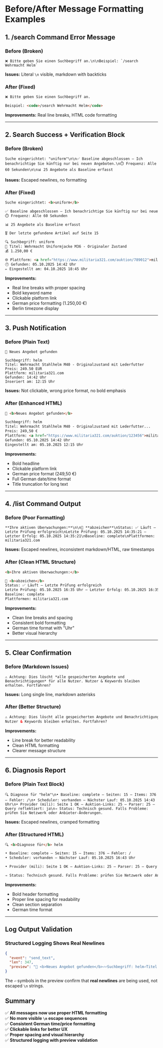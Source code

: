 # Before/After Message Formatting Examples

## 1. /search Command Error Message

### Before (Broken)
```
❌ Bitte geben Sie einen Suchbegriff an.\n\nBeispiel: `/search Wehrmacht Helm`
```
**Issues:** Literal `\n` visible, markdown with backticks

### After (Fixed)
```html
❌ Bitte geben Sie einen Suchbegriff an.

Beispiel: <code>/search Wehrmacht Helm</code>
```
**Improvements:** Real line breaks, HTML code formatting

---

## 2. Search Success + Verification Block

### Before (Broken)  
```
Suche eingerichtet: "uniform"\n\n✅ Baseline abgeschlossen – Ich benachrichtige Sie künftig nur bei neuen Angeboten.\n⏱️ Frequenz: Alle 60 Sekunden\n\n📊 25 Angebote als Baseline erfasst
```
**Issues:** Escaped newlines, no formatting

### After (Fixed)
```html
Suche eingerichtet: <b>uniform</b>

✅ Baseline abgeschlossen – Ich benachrichtige Sie künftig nur bei neuen Angeboten.
⏱️ Frequenz: Alle 60 Sekunden

📊 25 Angebote als Baseline erfasst

🎖️ Der letzte gefundene Artikel auf Seite 15

🔍 Suchbegriff: uniform
📝 Titel: Wehrmacht Uniformjacke M36 - Originaler Zustand
💰 1.250,00 €

🌐 Plattform: <a href="https://www.militaria321.com/auktion/789012">militaria321.com</a>
🕐 Gefunden: 05.10.2025 14:42 Uhr
✏️ Eingestellt am: 04.10.2025 18:45 Uhr
```
**Improvements:** 
- Real line breaks with proper spacing
- Bold keyword name
- Clickable platform link
- German price formatting (1.250,00 €)
- Berlin timezone display

---

## 3. Push Notification

### Before (Plain Text)
```
🔎 Neues Angebot gefunden

Suchbegriff: helm
Titel: Wehrmacht Stahlhelm M40 - Originalzustand mit Lederfutter
Preis: 249.50 EUR
Plattform: militaria321.com
Gefunden: 14:42 Uhr
Inseriert am: 12:15 Uhr
```
**Issues:** Not clickable, wrong price format, no bold emphasis

### After (Enhanced HTML)
```html
🔎 <b>Neues Angebot gefunden</b>

Suchbegriff: helm
Titel: Wehrmacht Stahlhelm M40 - Originalzustand mit Lederfutter...
Preis: 249,50 €
Plattform: <a href="https://www.militaria321.com/auktion/123456">militaria321.com</a>
Gefunden: 05.10.2025 14:42 Uhr
Eingestellt am: 05.10.2025 12:15 Uhr
```
**Improvements:**
- Bold headline
- Clickable platform link  
- German price format (249,50 €)
- Full German date/time format
- Title truncation for long text

---

## 4. /list Command Output  

### Before (Poor Formatting)
```
**Ihre aktiven Überwachungen:**\n\n📝 **abzeichen**\nStatus: ✅ Läuft — Letzte Prüfung erfolgreich\nLetzte Prüfung: 05.10.2025 14:35:21 — Letzter Erfolg: 05.10.2025 14:35:21\nBaseline: complete\nPlattformen: militaria321.com
```
**Issues:** Escaped newlines, inconsistent markdown/HTML, raw timestamps

### After (Clean HTML Structure)  
```html
<b>Ihre aktiven Überwachungen:</b>

📝 <b>abzeichen</b>
Status: ✅ Läuft — Letzte Prüfung erfolgreich  
Letzte Prüfung: 05.10.2025 16:35 Uhr — Letzter Erfolg: 05.10.2025 16:35 Uhr
Baseline: complete
Plattformen: militaria321.com
```
**Improvements:**
- Clean line breaks and spacing
- Consistent bold formatting
- German time format with "Uhr"
- Better visual hierarchy

---

## 5. Clear Confirmation

### Before (Markdown Issues)
```
⚠️ Achtung: Dies löscht *alle gespeicherten Angebote und Benachrichtigungen* für alle Nutzer. Nutzer & Keywords bleiben erhalten. Fortfahren?
```
**Issues:** Long single line, markdown asterisks

### After (Better Structure)
```html
⚠️ Achtung: Dies löscht alle gespeicherten Angebote und Benachrichtigungen für alle Nutzer.
Nutzer & Keywords bleiben erhalten. Fortfahren?
```
**Improvements:**
- Line break for better readability
- Clean HTML formatting
- Clearer message structure

---

## 6. Diagnosis Report

### Before (Plain Text Block)
```
🔍 Diagnose für "helm"\n• Baseline: complete — Seiten: 15 — Items: 376 — Fehler: /\n• Scheduler: vorhanden — Nächster Lauf: 05.10.2025 14:43 Uhr\n• Provider (mili): Seite 1 OK — Auktion-Links: 25 — Parser: 25 — Query reflektiert: ja\n⇒ Status: Technisch gesund. Falls Probleme: prüfen Sie Netzwerk oder Anbieter-Änderungen.
```
**Issues:** Escaped newlines, cramped formatting

### After (Structured HTML)
```html
🔍 <b>Diagnose für</b> helm

• Baseline: complete — Seiten: 15 — Items: 376 — Fehler: /
• Scheduler: vorhanden — Nächster Lauf: 05.10.2025 16:43 Uhr

• Provider (mili): Seite 1 OK — Auktion-Links: 25 — Parser: 25 — Query reflektiert: ja

⇒ Status: Technisch gesund. Falls Probleme: prüfen Sie Netzwerk oder Anbieter-Änderungen.
```
**Improvements:**
- Bold header formatting
- Proper line spacing for readability
- Clean section separation
- German time format

---

## Log Output Validation

### Structured Logging Shows Real Newlines
```json
{
  "event": "send_text", 
  "len": 347, 
  "preview": "🔎 <b>Neues Angebot gefunden</b>⏎⏎Suchbegriff: helm⏎Titel: Wehrmacht Stahlhelm M40⏎Preis: 249,50 €⏎Plattform: <a href=\"https://ww"
}
```

The `⏎` symbols in the preview confirm that **real newlines** are being used, not escaped `\n` strings.

## Summary

✅ **All messages now use proper HTML formatting**  
✅ **No more visible `\n` escape sequences**  
✅ **Consistent German time/price formatting**  
✅ **Clickable links for better UX**  
✅ **Proper spacing and visual hierarchy**  
✅ **Structured logging with preview validation**